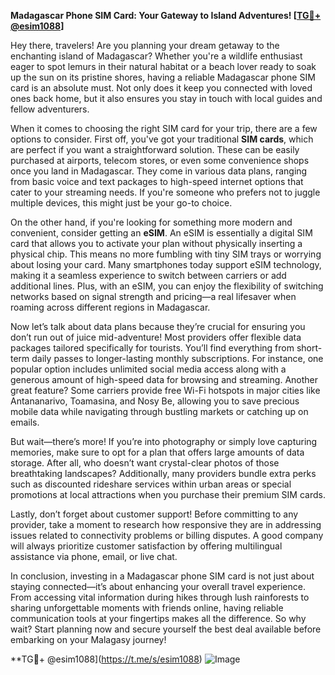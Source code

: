 **Madagascar Phone SIM Card: Your Gateway to Island Adventures! [[TG💪+ @esim1088](https://t.me/s/esim1088)]**

Hey there, travelers! Are you planning your dream getaway to the enchanting island of Madagascar? Whether you're a wildlife enthusiast eager to spot lemurs in their natural habitat or a beach lover ready to soak up the sun on its pristine shores, having a reliable Madagascar phone SIM card is an absolute must. Not only does it keep you connected with loved ones back home, but it also ensures you stay in touch with local guides and fellow adventurers.

When it comes to choosing the right SIM card for your trip, there are a few options to consider. First off, you've got your traditional **SIM cards**, which are perfect if you want a straightforward solution. These can be easily purchased at airports, telecom stores, or even some convenience shops once you land in Madagascar. They come in various data plans, ranging from basic voice and text packages to high-speed internet options that cater to your streaming needs. If you're someone who prefers not to juggle multiple devices, this might just be your go-to choice.

On the other hand, if you're looking for something more modern and convenient, consider getting an **eSIM**. An eSIM is essentially a digital SIM card that allows you to activate your plan without physically inserting a physical chip. This means no more fumbling with tiny SIM trays or worrying about losing your card. Many smartphones today support eSIM technology, making it a seamless experience to switch between carriers or add additional lines. Plus, with an eSIM, you can enjoy the flexibility of switching networks based on signal strength and pricing—a real lifesaver when roaming across different regions in Madagascar.

Now let’s talk about data plans because they’re crucial for ensuring you don’t run out of juice mid-adventure! Most providers offer flexible data packages tailored specifically for tourists. You’ll find everything from short-term daily passes to longer-lasting monthly subscriptions. For instance, one popular option includes unlimited social media access along with a generous amount of high-speed data for browsing and streaming. Another great feature? Some carriers provide free Wi-Fi hotspots in major cities like Antananarivo, Toamasina, and Nosy Be, allowing you to save precious mobile data while navigating through bustling markets or catching up on emails.

But wait—there’s more! If you’re into photography or simply love capturing memories, make sure to opt for a plan that offers large amounts of data storage. After all, who doesn’t want crystal-clear photos of those breathtaking landscapes? Additionally, many providers bundle extra perks such as discounted rideshare services within urban areas or special promotions at local attractions when you purchase their premium SIM cards.

Lastly, don’t forget about customer support! Before committing to any provider, take a moment to research how responsive they are in addressing issues related to connectivity problems or billing disputes. A good company will always prioritize customer satisfaction by offering multilingual assistance via phone, email, or live chat.

In conclusion, investing in a Madagascar phone SIM card is not just about staying connected—it’s about enhancing your overall travel experience. From accessing vital information during hikes through lush rainforests to sharing unforgettable moments with friends online, having reliable communication tools at your fingertips makes all the difference. So why wait? Start planning now and secure yourself the best deal available before embarking on your Malagasy journey!

**TG💪+ @esim1088](https://t.me/s/esim1088) ![Image](https://i.postimg.cc/Y0z9fWf4/image.png)